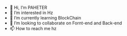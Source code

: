 - 👋 Hi, I’m PAHETER
- 👀 I’m interested in Hz
- 🌱 I’m currently learning BlockChain
- 💞️ I’m looking to collaborate on Fornt-end and Back-end
- 📫 How to reach me hz

<!---
paheterSorokDva/paheterSorokDva is a ✨ special ✨ repository because its `README.md` (this file) appears on your GitHub profile.
You can click the Preview link to take a look at your changes.
--->
